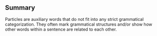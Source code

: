 ## Summary
Particles are auxiliary words that do not fit into any strict grammatical categorization.  They often mark grammatical structures and/or show how other words within a sentence are related to each other.